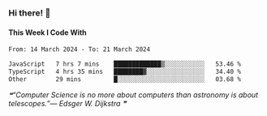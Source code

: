 ### Hi there! 👋

#### This Week I Code With
<!--START_SECTION:waka-->

```txt
From: 14 March 2024 - To: 21 March 2024

JavaScript   7 hrs 7 mins    █████████████▒░░░░░░░░░░░   53.46 %
TypeScript   4 hrs 35 mins   ████████▓░░░░░░░░░░░░░░░░   34.40 %
Other        29 mins         █░░░░░░░░░░░░░░░░░░░░░░░░   03.68 %
```

<!--END_SECTION:waka-->

<!--STARTS_HERE_QUOTE_README-->
<i>❝“Computer Science is no more about computers than astronomy is about telescopes.”— Edsger W. Dijkstra  ❞</i>
<!--ENDS_HERE_QUOTE_README-->
